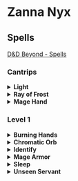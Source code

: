 # Zanna Nyx

## Spells

[D&D Beyond - Spells](https://www.dndbeyond.com/sources/basic-rules/spells)

### Cantrips

<details><summary><strong>Light</strong></summary><br>

> **School**: Evocation<br>
> **Level**: Cantrip<br>
> **Casting Time**: 1 action<br>
> **Range**: Touch<br>
> **Components**: V, M (a firefly or phosphoresenct moss<br>
> **Duration**: 1 hr.<br>

> You touch one object that is no larger than 10 feet in any dimension. Until the spell ends, the object sheds bright light in a 20-foot radius and dim light for an additional 20 feet. The light can be colored as you like. Completely covering the object with something opaque blocks the light. The spell ends if you cast it again or dismiss it as an action.
> 
> If you target an object held or worn by a hostile creature, that creature must succeed on a Dexterity saving throw to avoid the spell.

</details>

<details><summary><strong>Ray of Frost</strong></summary><br>

> **School**: Evocation<br>
> **Level**: Cantrip<br>
> **Casting Time**: 1 action<br>
> **Range**: 60 ft.<br>
> **Components**: V, S<br>
> **Duration**: Instantaneous<br>

> A frigid beam of blue-white light streaks toward a creature within range. Make a ranged spell attack against the target. On a hit, it takes 1d8 cold damage, and its speed is reduced by 10 feet until the start of your next turn.
> 
> The spell’s damage increases by 1d8 when you reach 5th level (2d8), 11th level (3d8), and 17th level (4d8).

</details>

<details><summary><strong>Mage Hand</strong></summary><br>

> **School**: Conjuration<br>
> **Level**: Cantrip<br>
> **Casting Time**: 1 action<br>
> **Range**: 30 ft.<br>
> **Components**: V, S<br>
> **Duration**: 1 min.<br>

> A spectral, floating hand appears at a point you choose within range. The hand lasts for the duration or until you dismiss it as an action. The hand vanishes if it is ever more than 30 feet away from you or if you cast this spell again.
> 
> You can use your action to control the hand. You can use the hand to manipulate an object, open an unlocked door or container, stow or retrieve an item from an open container, or pour the contents out of a vial. You can move the hand up to 30 feet each time you use it.
> 
> The hand can't attack, activate magic items, or carry more than 10 pounds.

</details>

### Level 1

<details><summary><strong>Burning Hands</strong></summary><br>

> **School**: Evocation<br>
> **Level**: 1st<br>
> **Casting Time**: 1 action<br>
> **Range**: Self (15-foot cone)<br>
> **Components**: V, S<br>
> **Duration**: Instantaneous<br>

> As you hold your hands with thumbs touching and fingers spread, a thin sheet of flames shoots forth from your outstretched fingertips. Each creature in a 15-foot cone must make a Dexterity saving throw. A creature takes 3d6 fire damage on a failed save, or half as much damage on a successful one.
> 
> The fire ignites any flammable objects in the area that aren’t being worn or carried.
> 
> At Higher Levels. When you cast this spell using a spell slot of 2nd level or higher, the damage increases by 1d6 for each slot level above 1st.

</details>

<details><summary><strong>Chromatic Orb</strong></summary><br>

> **School**: Evocation<br>
> **Level**: 1st<br>
> **Casting Time**: 1 action<br>
> **Range**: 90 ft.<br>
> **Components**: V, S, M (a diamond worth at least 50 gp)<br>
> **Duration**: Instantaneous<br>

> You hurl a 4-inch-diameter sphere of energy at a creature that you can see within range. You choose acid, cold, fire, lightning, poison, or thunder for the type of orb you create, and then make a ranged spell attack against the target. If the attack hits, the creature takes 3d8 damage of the type you chose.
> 
> At Higher Levels. When you cast this spell using a spell slot of 2nd level or higher, the damage increases by 1d8 for each slot level above 1st.

</details>

<details><summary><strong>Identify</strong></summary><br>

> **School**: Divination<br>
> **Level**: 1st<br>
> **Casting Time**: 1 min. (ritual only)<br>
> **Range**: Touch<br>
> **Components**: V, S, M (a pearl worth at least 100 gp and an owl feather)<br>
> **Duration**: Instantaneous<br>

> You choose one object that you must touch throughout the casting of the spell. If it is a magic item or some other magic-imbued object, you learn its properties and how to use them, whether it requires attunement to use, and how many charges it has, if any. You learn whether any spells are affecting the item and what they are. If the item was created by a spell, you learn which spell created it.
> 
> If you instead touch a creature throughout the casting, you learn what spells, if any, are currently affecting it.

</details>

<details><summary><strong>Mage Armor</strong></summary><br>

> **School**: Abjuration<br>
> **Level**: 1st<br>
> **Casting Time**: 1 action<br>
> **Range**: Touch<br>
> **Components**: V, S, M (a piece of cured leather)<br>
> **Duration**: 8 hrs.<br>

> You touch a willing creature who isn’t wearing armor, and a protective magical force surrounds it until the spell ends. The target’s base AC becomes 13 + its Dexterity modifier. The spell ends if the target dons armor or if you dismiss the spell as an action.

</details>

<details><summary><strong>Sleep</strong></summary><br>

> **School**: Enchantment<br>
> **Level**: 1st<br>
> **Casting Time**: 1 action<br>
> **Range**: 90 ft.<br>
> **Components**: V, S, M (a pinch of fine sand, rose petals, or a cricket)<br>
> **Duration**: 1 min.<br>

> This spell sends creatures into a magical slumber. Roll 5d8; the total is how many hit points of creatures this spell can affect. Creatures within 20 feet of a point you choose within range are affected in ascending order of their current hit points (ignoring unconscious creatures).
> 
> Starting with the creature that has the lowest current hit points, each creature affected by this spell falls unconscious until the spell ends, the sleeper takes damage, or someone uses an action to shake or slap the sleeper awake. Subtract each creature’s hit points from the total before moving on to the creature with the next lowest hit points. A creature’s hit points must be equal to or less than the remaining total for that creature to be affected.
> 
> Undead and creatures immune to being charmed aren’t affected by this spell.
> 
> At Higher Levels. When you cast this spell using a spell slot of 2nd level or higher, roll an additional 2d8 for each slot level above 1st.

</details>

<details><summary><strong>Unseen Servant</strong></summary><br>

> **School**: Conjuration<br>
> **Level**: 1st<br>
> **Casting Time**: 1 action<br>
> **Range**: 60 ft.<br>
> **Components**: V, S, M (a bit of string and of wood)<br>
> **Duration**: 1 hr.<br>

> This spell creates an invisible, mindless, shapeless, Medium force that performs simple tasks at your command until the spell ends. The servant springs into existence in an unoccupied space on the ground within range. It has AC 10, 1 hit point, and a Strength of 2, and it can’t attack. If it drops to 0 hit points, the spell ends.
> 
> Once on each of your turns as a bonus action, you can mentally command the servant to move up to 15 feet and interact with an object. The servant can perform simple tasks that a human servant could do, such as fetching things, cleaning, mending, folding clothes, lighting fires, serving food, and pouring wine. Once you give the command, the servant performs the task to the best of its ability until it completes the task, then waits for your next command.
> 
> If you command the servant to perform a task that would move it more than 60 feet away from you, the spell ends.

</details>


